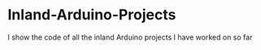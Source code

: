 # Inland-Arduino-Projects
I show the code of all the inland Arduino projects I have worked on so far
